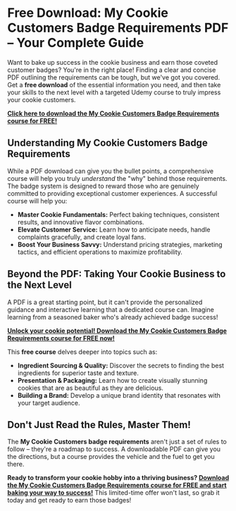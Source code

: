 # Free Download: My Cookie Customers Badge Requirements PDF – Your Complete Guide

Want to bake up success in the cookie business and earn those coveted customer badges? You're in the right place! Finding a clear and concise PDF outlining the requirements can be tough, but we've got you covered. Get a **free download** of the essential information you need, and then take your skills to the next level with a targeted Udemy course to truly impress your cookie customers.

[**Click here to download the My Cookie Customers Badge Requirements course for FREE!**](https://udemywork.com/my-cookie-customers-badge-requirements)

## Understanding My Cookie Customers Badge Requirements

While a PDF download can give you the bullet points, a comprehensive course will help you truly *understand* the "why" behind those requirements. The badge system is designed to reward those who are genuinely committed to providing exceptional customer experiences. A successful course will help you:

*   **Master Cookie Fundamentals:** Perfect baking techniques, consistent results, and innovative flavor combinations.
*   **Elevate Customer Service:** Learn how to anticipate needs, handle complaints gracefully, and create loyal fans.
*   **Boost Your Business Savvy:** Understand pricing strategies, marketing tactics, and efficient operations to maximize profitability.

## Beyond the PDF: Taking Your Cookie Business to the Next Level

A PDF is a great starting point, but it can't provide the personalized guidance and interactive learning that a dedicated course can. Imagine learning from a seasoned baker who's already achieved badge success!

[**Unlock your cookie potential! Download the My Cookie Customers Badge Requirements course for FREE now!**](https://udemywork.com/my-cookie-customers-badge-requirements)

This **free course** delves deeper into topics such as:

*   **Ingredient Sourcing & Quality:** Discover the secrets to finding the best ingredients for superior taste and texture.
*   **Presentation & Packaging:** Learn how to create visually stunning cookies that are as beautiful as they are delicious.
*   **Building a Brand:** Develop a unique brand identity that resonates with your target audience.

## Don't Just Read the Rules, Master Them!

The **My Cookie Customers badge requirements** aren't just a set of rules to follow – they're a roadmap to success. A downloadable PDF can give you the directions, but a course provides the vehicle and the fuel to get you there.

**Ready to transform your cookie hobby into a thriving business? [Download the My Cookie Customers Badge Requirements course for FREE and start baking your way to success!](https://udemywork.com/my-cookie-customers-badge-requirements)** This limited-time offer won't last, so grab it today and get ready to earn those badges!
